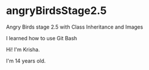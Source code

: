 # angryBirdsStage2.5
Angry Birds stage 2.5 with Class Inheritance and Images

I learned how to use Git Bash

Hi! I'm Krisha. 

I'm 14 years old.